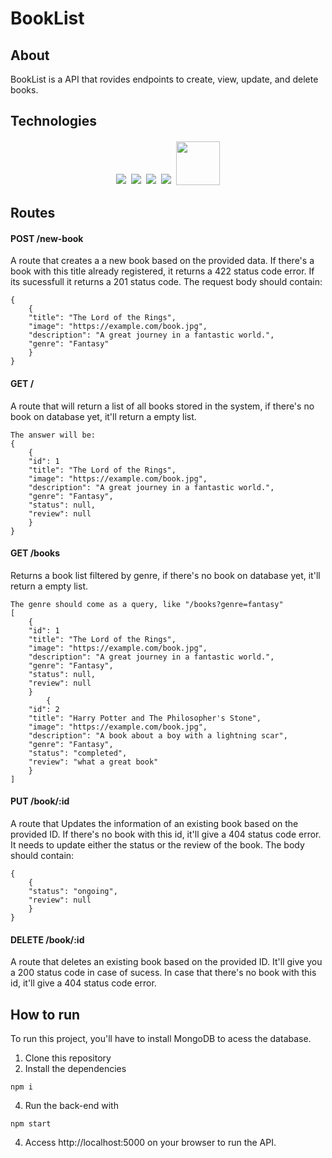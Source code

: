 # BookList

## About

BookList is a API that rovides endpoints to create, view, update, and delete books.

## Technologies

<p align='center'>
<img style='margin: 2px;' src='https://img.shields.io/badge/Node.js-43853D?style=for-the-badge&logo=node.js&logoColor=white'/>
<img style='margin: 2px;' src='https://img.shields.io/badge/typescript-%23007ACC.svg?style=for-the-badge&logo=typescript&logoColor=white'>
<img style='margin: 2px;' src='https://img.shields.io/badge/express.js-%23404d59.svg?style=for-the-badge&logo=express&logoColor=%2361DAFB'/>
<img style='margin: 2px;' src='https://img.shields.io/badge/postgres-%234ea94b.svg?style=for-the-badge&logo=postgresql&logoColor=white'>
<img style='margin: 2px; width:70px' src='https://img.shields.io/badge/NPM-%23CB3837.svg?style=for-the-badge&logo=npm&logoColor=white/'>
</p>

## Routes

#### <span style='font-weight:bold;'>POST</span> /new-book

A route that creates a a new book based on the provided data. If there's a book with this title already registered, it returns a 422 status code error. If its sucessfull it returns a 201 status code. The request body should contain:

```
{
    {
    "title": "The Lord of the Rings",
    "image": "https://example.com/book.jpg",
    "description": "A great journey in a fantastic world.",
    "genre": "Fantasy"
    }
}
```

#### <span style='font-weight:bold;'>GET</span> /

A route that will return a list of all books stored in the system, if there's no book on database yet, it'll return a empty list.

```
The answer will be:
{
    {
    "id": 1
    "title": "The Lord of the Rings",
    "image": "https://example.com/book.jpg",
    "description": "A great journey in a fantastic world.",
    "genre": "Fantasy",
    "status": null,
    "review": null
    }
}
```

#### <span style='font-weight:bold;'>GET</span> /books

Returns a book list filtered by genre, if there's no book on database yet, it'll return a empty list.

```
The genre should come as a query, like "/books?genre=fantasy"
[
    {
    "id": 1
    "title": "The Lord of the Rings",
    "image": "https://example.com/book.jpg",
    "description": "A great journey in a fantastic world.",
    "genre": "Fantasy",
    "status": null,
    "review": null
    }
        {
    "id": 2
    "title": "Harry Potter and The Philosopher's Stone",
    "image": "https://example.com/book.jpg",
    "description": "A book about a boy with a lightning scar",
    "genre": "Fantasy",
    "status": "completed",
    "review": "what a great book"
    }
]
```

#### <span style='font-weight:bold;'>PUT</span> /book/:id

A route that Updates the information of an existing book based on the provided ID. If there's no book with this id, it'll give a 404 status code error. It needs to update either the status or the review of the book. The body should contain:

```
{
    {
    "status": "ongoing",
    "review": null
    }
}
```

#### <span style='font-weight:bold;'>DELETE</span> /book/:id

A route that deletes an existing book based on the provided ID. It'll give you a 200 status code in case of sucess. In case that there's no book with this id, it'll give a 404 status code error.

## How to run

To run this project, you'll have to install MongoDB to acess the database.

1. Clone this repository
2. Install the dependencies

```
npm i
```


4. Run the back-end with

```
npm start
```

4. Access http://localhost:5000 on your browser to run the API.
